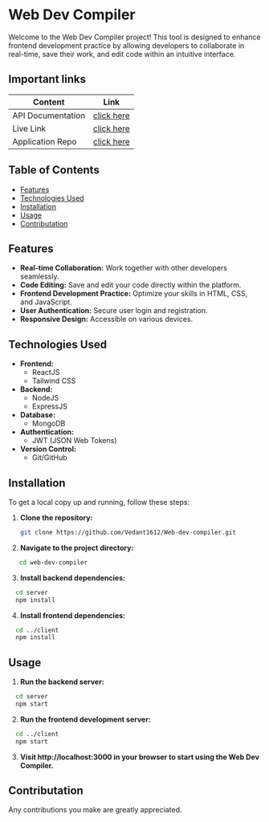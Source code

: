 # Web Dev Compiler

Welcome to the Web Dev Compiler project! This tool is designed to enhance frontend development practice by allowing developers to collaborate in real-time, save their work, and edit code within an intuitive interface.

## Important links

| Content            | Link                                                                        |
| -------------------| ----------------------------------------------------------------------------|
| API Documentation  | [click here](https://documenter.getpostman.com/view/35956208/2sA3e2fV64)    |
| Live Link          | [click here ](https://web-dev-compiler-1.onrender.com/)                     |
| Application Repo   | [click here ](https://github.com/Vedant1612/Web-dev-compiler)               |

## Table of Contents

- [Features](#features)
- [Technologies Used](#technologies-used)
- [Installation](#installation)
- [Usage](#usage)
- [Contributation](#Contributation)

## Features

- **Real-time Collaboration:** Work together with other developers seamlessly.
- **Code Editing:** Save and edit your code directly within the platform.
- **Frontend Development Practice:** Optimize your skills in HTML, CSS, and JavaScript.
- **User Authentication:** Secure user login and registration.
- **Responsive Design:** Accessible on various devices.

## Technologies Used

- **Frontend:**
  - ReactJS
  - Tailwind CSS
- **Backend:**
  - NodeJS
  - ExpressJS
- **Database:**
  - MongoDB
- **Authentication:**
  - JWT (JSON Web Tokens)
- **Version Control:**
  - Git/GitHub

## Installation

To get a local copy up and running, follow these steps:

1. **Clone the repository:**
   ```sh
   git clone https://github.com/Vedant1612/Web-dev-compiler.git
   ```
2. **Navigate to the project directory:**
```sh
   cd web-dev-compiler
```
3.  **Install backend dependencies:**
```sh
  cd server
  npm install
```
4. **Install frontend dependencies:**
```sh
  cd ../client
  npm install
```
## Usage
1. **Run the backend server:**
```sh
  cd server
  npm start
```
2. **Run the frontend development server:**
```sh
  cd ../client
  npm start
```
3. **Visit http://localhost:3000 in your browser to start using the Web Dev Compiler.**


## Contributation

Any contributions you make are greatly appreciated.

